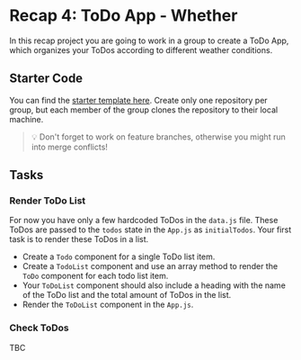 # Recap 4: ToDo App - Whether

In this recap project you are going to work in a group to create a ToDo App, which organizes your ToDos according to different weather conditions.

## Starter Code

You can find the
[starter template here](https://github.com/ahohnsen/whether-template).
Create only one repository per group, but each member of the group clones the repository to their local machine.

> 💡 Don't forget to work on feature branches, otherwise you might run into merge conflicts!

## Tasks

### Render ToDo List

For now you have only a few hardcoded ToDos in the `data.js` file. These ToDos are passed to the `todos` state in the `App.js` as `initialTodos`. Your first task is to render these ToDos in a list.

- Create a `Todo` component for a single ToDo list item.
- Create a `TodoList` component and use an array method to render the `ToDo` component for each todo list item.
- Your `ToDoList` component should also include a heading with the name of the ToDo list and the total amount of ToDos in the list.
- Render the `ToDoList` component in the `App.js`.

### Check ToDos

TBC
